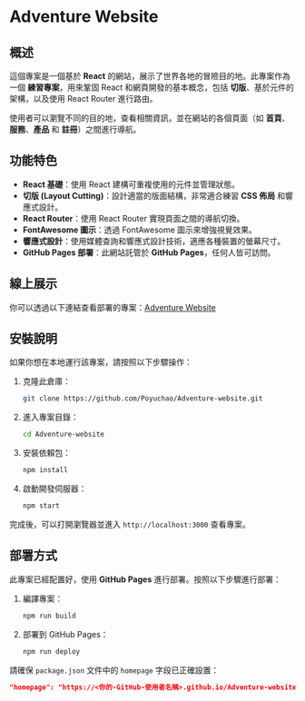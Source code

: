 # Adventure Website

## 概述

這個專案是一個基於 **React** 的網站，展示了世界各地的冒險目的地。此專案作為一個 **練習專案**，用來鞏固 React 和網頁開發的基本概念，包括 **切版**、基於元件的架構，以及使用 React Router 進行路由。

使用者可以瀏覽不同的目的地，查看相關資訊，並在網站的各個頁面（如 **首頁**、**服務**、**產品** 和 **註冊**）之間進行導航。

## 功能特色

- **React 基礎**：使用 React 建構可重複使用的元件並管理狀態。
- **切版 (Layout Cutting)**：設計適當的版面結構，非常適合練習 **CSS 佈局** 和響應式設計。
- **React Router**：使用 React Router 實現頁面之間的導航切換。
- **FontAwesome 圖示**：透過 FontAwesome 圖示來增強視覺效果。
- **響應式設計**：使用媒體查詢和響應式設計技術，適應各種裝置的螢幕尺寸。
- **GitHub Pages 部署**：此網站託管於 **GitHub Pages**，任何人皆可訪問。

## 線上展示

你可以透過以下連結查看部署的專案：[Adventure Website](https://poyuchao.github.io/Adventure-website)

## 安裝說明

如果你想在本地運行該專案，請按照以下步驟操作：

1. 克隆此倉庫：

    ```bash
    git clone https://github.com/Poyuchao/Adventure-website.git
    ```

2. 進入專案目錄：

    ```bash
    cd Adventure-website
    ```

3. 安裝依賴包：

    ```bash
    npm install
    ```

4. 啟動開發伺服器：

    ```bash
    npm start
    ```

完成後，可以打開瀏覽器並進入 `http://localhost:3000` 查看專案。

## 部署方式

此專案已經配置好，使用 **GitHub Pages** 進行部署。按照以下步驟進行部署：

1. 編譯專案：

    ```bash
    npm run build
    ```

2. 部署到 GitHub Pages：

    ```bash
    npm run deploy
    ```

請確保 `package.json` 文件中的 `homepage` 字段已正確設置：

```json
"homepage": "https://<你的-GitHub-使用者名稱>.github.io/Adventure-website"
